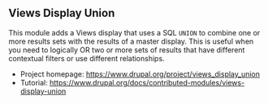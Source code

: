 ## Views Display Union

This module adds a Views display that uses a SQL `UNION` to combine one or more
results sets with the results of a master display. This is useful when you need
to logically OR two or more sets of results that have different contextual
filters or use different relationships.

- Project homepage:  https://www.drupal.org/project/views_display_union
- Tutorial:  https://www.drupal.org/docs/contributed-modules/views-display-union
